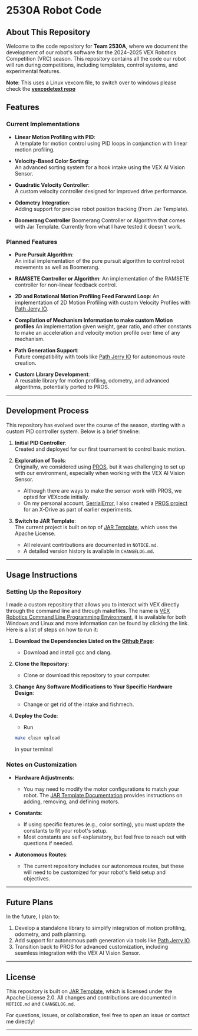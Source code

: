 # 2530A Robot Code  

## About This Repository  

Welcome to the code repository for **Team 2530A**, where we document the development of our robot's software for the 2024–2025 VEX Robotics Competition (VRC) season. This repository contains all the code our robot will run during competitions, including templates, control systems, and experimental features.

**Note**: This uses a Linux vexcom file, to switch over to windows please check the [**vexcodetext repo**](https://github.com/UnhingedRobotics/vexcodetext)

## Features  

### Current Implementations  
- **Linear Motion Profiling with PID**:  
  A template for motion control using PID loops in conjunction with linear motion profiling.  

- **Velocity-Based Color Sorting**:  
  An advanced sorting system for a hook intake using the VEX AI Vision Sensor.  

- **Quadratic Velocity Controller**:  
  A custom velocity controller designed for improved drive performance.  

- **Odometry Integration**:  
  Adding support for precise robot position tracking (From Jar Template).

- **Boomerang Controller**
  Boomerang Controller or Algorithm that comes with Jar Template. Currently from what I have tested it doesn't work.


### Planned Features  
- **Pure Pursuit Algorithm**:  
  An initial implementation of the pure pursuit algorithm to control robot movements as well as Boomerang.

- **RAMSETE Controller or Algorithm**:
  An implementation of the RAMSETE controller for non-linear feedback control.

- **2D and Rotational Motion Profiling Feed Forward Loop**:
  An implementation of 2D Motion Profiling with custom Velocity Profiles with [Path Jerry IO](https://path.jerryio/).

- **Compilation of Mechanism Information to make custom Motion profiles**
  An implementation given weight, gear ratio, and other constants to make an acceleration and velocity motion profile over time of any mechanism.

- **Path Generation Support**:  
  Future compatibility with tools like [Path Jerry IO](https://path.jerryio/) for autonomous route creation.  

- **Custom Library Development**:  
  A reusable library for motion profiling, odometry, and advanced algorithms, potentially ported to PROS.  

---

## Development Process  

This repository has evolved over the course of the season, starting with a custom PID controller system. Below is a brief timeline:  

1. **Initial PID Controller**:  
   Created and deployed for our first tournament to control basic motion.  

2. **Exploration of Tools**:  
   Originally, we considered using [PROS](https://pros.cs.purdue.edu/), but it was challenging to set up with our environment, especially when working with the VEX AI Vision Sensor.  
   - Although there are ways to make the sensor work with PROS, we opted for VEXcode initially.  
   - On my personal account, [SerrialError](https://github.com/SerrialError), I also created a [PROS project](https://github.com/SerrialError/x-drive-v5-pros) for an X-Drive as part of earlier experiments.  

3. **Switch to JAR Template**:  
   The current project is built on top of [JAR Template](https://github.com/JAR-Template), which uses the Apache License.  
   - All relevant contributions are documented in `NOTICE.md`.  
   - A detailed version history is available in `CHANGELOG.md`.  

---

## Usage Instructions  

### Setting Up the Repository 
I made a custom repository that allows you to interact with VEX directly through the command line and through makefiles. The name is [VEX Robotics Command Line Programming Environment](https://github.com/UnhingedRobotics/vexcodetext), it is available for both Windows and Linux and more information can be found by clicking the link. Here is a list of steps on how to run it: 
1. **Download the Dependencies Listed on the [Github Page](https://github.com/UnhingedRobotics/vexcodetext)**:  
   - Download and install gcc and clang.

2. **Clone the Repository**:  
   - Clone or download this repository to your computer.  

3. **Change Any Software Modifications to Your Specific Hardware Design**:  
   - Change or get rid of the intake and fishmech.

4. **Deploy the Code**:  
   - Run
   ```bash
   make clean upload
   ```
   in your terminal

### Notes on Customization  
- **Hardware Adjustments**:  
  - You may need to modify the motor configurations to match your robot. The [JAR Template Documentation](https://github.com/JAR-Template/JAR-Template) provides instructions on adding, removing, and defining motors.  

- **Constants**:  
  - If using specific features (e.g., color sorting), you must update the constants to fit your robot's setup.  
  - Most constants are self-explanatory, but feel free to reach out with questions if needed.  

- **Autonomous Routes**:  
  - The current repository includes our autonomous routes, but these will need to be customized for your robot's field setup and objectives.  

---

## Future Plans  

In the future, I plan to:  
1. Develop a standalone library to simplify integration of motion profiling, odometry, and path planning.  
2. Add support for autonomous path generation via tools like [Path Jerry IO](https://path.jerryio/).  
3. Transition back to PROS for advanced customization, including seamless integration with the VEX AI Vision Sensor.  

---

## License  

This repository is built on [JAR Template](https://github.com/JAR-Template/JAR-Template), which is licensed under the Apache License 2.0. All changes and contributions are documented in `NOTICE.md` and `CHANGELOG.md`.  

For questions, issues, or collaboration, feel free to open an issue or contact me directly!  

---
